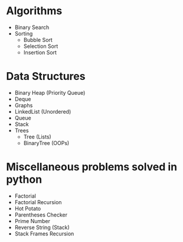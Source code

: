 # Algorithms
- Binary Search
- Sorting
	- Bubble Sort
	- Selection Sort
	- Insertion Sort
# Data Structures
- Binary Heap (Priority Queue)
- Deque
- Graphs
- LinkedList (Unordered)
- Queue
- Stack
- Trees
	- Tree (Lists)
    - BinaryTree (OOPs)
# Miscellaneous problems solved in python
- Factorial
- Factorial Recursion
- Hot Potato
- Parentheses Checker
- Prime Number
- Reverse String (Stack)
- Stack Frames Recursion	